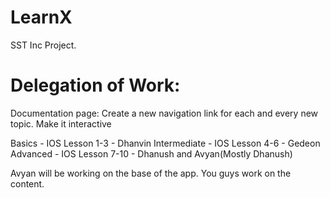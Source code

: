 # LearnX
SST Inc Project.

# Delegation of Work:
Documentation page:
Create a new navigation link for each and every new topic. Make it interactive

Basics - IOS Lesson 1-3 - Dhanvin
Intermediate - IOS Lesson 4-6 - Gedeon
Advanced - IOS Lesson 7-10 - Dhanush and Avyan(Mostly Dhanush)

Avyan will be working on the base of the app. You guys work on the content.
